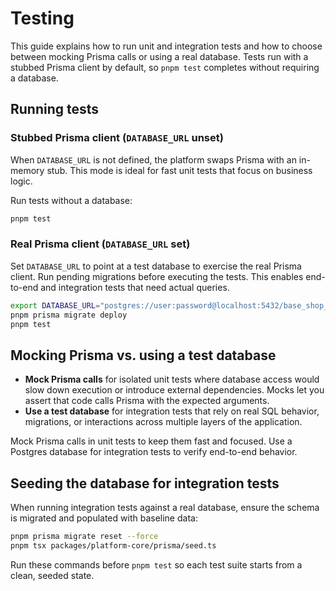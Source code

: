 # Testing

This guide explains how to run unit and integration tests and how to choose between mocking Prisma calls or using a real database. Tests run with a stubbed Prisma client by default, so `pnpm test` completes without requiring a database.

## Running tests

### Stubbed Prisma client (`DATABASE_URL` unset)

When `DATABASE_URL` is not defined, the platform swaps Prisma with an in-memory stub. This mode is ideal for fast unit tests that focus on business logic.

Run tests without a database:

```bash
pnpm test
```

### Real Prisma client (`DATABASE_URL` set)

Set `DATABASE_URL` to point at a test database to exercise the real Prisma client. Run pending migrations before executing the tests. This enables end-to-end and integration tests that need actual queries.

```bash
export DATABASE_URL="postgres://user:password@localhost:5432/base_shop_test"
pnpm prisma migrate deploy
pnpm test
```

## Mocking Prisma vs. using a test database

- **Mock Prisma calls** for isolated unit tests where database access would slow down execution or introduce external dependencies. Mocks let you assert that code calls Prisma with the expected arguments.
- **Use a test database** for integration tests that rely on real SQL behavior, migrations, or interactions across multiple layers of the application.

Mock Prisma calls in unit tests to keep them fast and focused. Use a Postgres database for integration tests to verify end-to-end behavior.

## Seeding the database for integration tests

When running integration tests against a real database, ensure the schema is migrated and populated with baseline data:

```bash
pnpm prisma migrate reset --force
pnpm tsx packages/platform-core/prisma/seed.ts
```

Run these commands before `pnpm test` so each test suite starts from a clean, seeded state.
